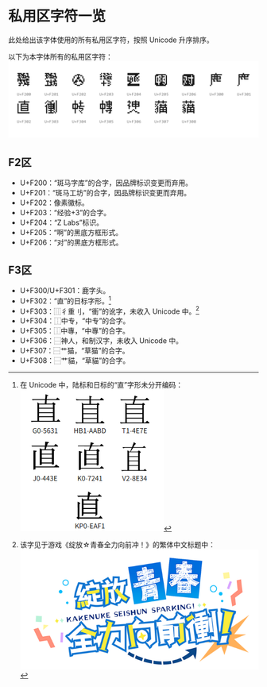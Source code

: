 # 私用区字符一览
此处给出该字体使用的所有私用区字符，按照 Unicode 升序排序。

以下为本字体所有的私用区字符：
![PUA](PUA.png "PUA")

## F2区
- U+F200：“斑马字库”的合字，因品牌标识变更而弃用。
- U+F201：“斑马工坊”的合字，因品牌标识变更而弃用。
- U+F202：像素徽标。
- U+F203：“经验+3”的合字。
- U+F204：“Z Labs”标识。
- U+F205：“啊”的黑底方框形式。
- U+F206：“对”的黑底方框形式。

## F3区
- U+F300/U+F301：鹿字头。
- U+F302：“直”的日标字形。[^1]
- U+F303：⿲彳重刂，“衝”的讹字，未收入 Unicode 中。[^2]
- U+F304：⿰中专，“中专”的合字。
- U+F305：⿰中專，“中專”的合字。
- U+F306：⿱神人，和制汉字，未收入 Unicode 中。
- U+F307：⿱艹猫，“草猫”的合字。
- U+F308：⿱艹貓，“草貓”的合字。


[^1]: 在 Unicode 中，陆标和日标的“直”字形未分开编码：
![“直”在 Unicode 中的不同字形](U+76F4.png "“直”在 Unicode 中的不同字形")

[^2]: 该字见于游戏《绽放☆青春全力向前冲！》的繁体中文标题中：
![闪耀青春追逐记繁中Logo](kakenuke_logo_tchinese.png "《绽放☆青春全力向前冲！》繁体中文Logo")
